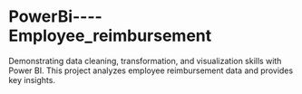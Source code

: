 # PowerBi----Employee_reimbursement
Demonstrating data cleaning, transformation, and visualization skills with Power BI. This project analyzes employee reimbursement data and provides key insights.
